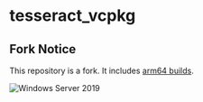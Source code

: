 # tesseract_vcpkg

## Fork Notice

This repository is a fork. It includes [arm64 builds](https://github.com/shimat/tesseract_vcpkg/pulls).

![Windows Server 2019](https://github.com/shimat/tesseract_vcpkg/workflows/Windows%20Server%202019/badge.svg)
